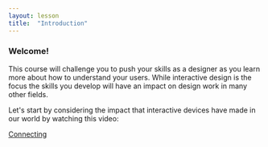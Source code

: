 ```yaml
---
layout: lesson
title:  "Introduction"
---
```


### Welcome!

This course will challenge you to push your skills as a designer as you learn more about how to understand your users.
While interactive design is the focus the skills you develop will have an impact on design work in many other fields.

Let's start by considering the impact that interactive devices have made in our world by watching this video:

[Connecting](http://re.philschanely.com/connecting)
